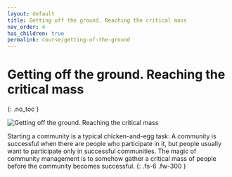 ```yaml
---
layout: default
title: Getting off the ground. Reaching the critical mass
nav_order: 4
has_children: true
permalink: course/getting-of-the-ground
---
```


# Getting off the ground. Reaching the critical mass
{: .no_toc }

<img src="/assets/images/practical_cm_critical_mass.png" alt="Getting off the ground. Reaching the critical mass"/>

Starting a community is a typical chicken-and-egg task: A community is successful when there are people who participate in it, but people usually want to participate only in successful communities. The magic of community management is to somehow gather a critical mass of people before the community becomes successful.
{: .fs-6 .fw-300 }